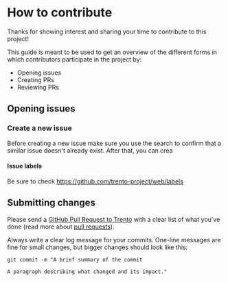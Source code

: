 # How to contribute

Thanks for showing interest and sharing your time to contribute to this project!

This guide is meant to be used to get an overview of the different forms in
which contributors participate in the project by:
 - Opening issues
 - Creating PRs
 - Reviewing PRs



## Opening issues

### Create a new issue
Before creating a new issue make sure you use the search to confirm that a 
similar issue doesn't already exist. After that, you can crea

#### Issue labels
Be sure to check https://github.com/trento-project/web/labels

## Submitting changes

Please send a [GitHub Pull Request to Trento](https://github.com/trento-project/web/pull/new/main) with a clear list of what you've done (read more about [pull requests](http://help.github.com/pull-requests/)).

Always write a clear log message for your commits. One-line messages are fine for small changes, but bigger changes should look like this:

```
git commit -m "A brief summary of the commit
     
A paragraph describing what changed and its impact."
```